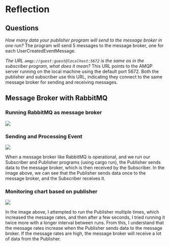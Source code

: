 # Reflection
## Questions
*How many data your publisher program will send to the message broker in one run?*
The program will send 5 messages to the message broker, one for each UserCreatedEventMessage.

*The URL `amqp://guest:guest@localhost:5672` is the same as in the subscriber program, what does it mean?*
This URL points to the AMQP server running on the local machine using the default port 5672. Both the publisher and subscriber use this URL, indicating they connect to the same message broker for sending and receiving messages.
## Message Broker with RabbitMQ
### Running RabbitMQ as message broker
<img src="image/image0.png">

### Sending and Processing Event
<img src="image/image1.png">

When a message broker like RabbitMQ is operational, and we run our Subscriber and Publisher programs (using cargo run), the Publisher sends data to the message broker, which is then received by the Subscriber. In the image above, we can see that the Publisher sends data once to the message broker, and the Subscriber receives it.

### Monitoring chart based on publisher
<img src="image/image2.png">

In the image above, I attempted to run the Publisher multiple times, which increased the message rates, and then after a few seconds, I tried running it twice more with a longer interval between runs. From this, I understand that the message rates increase when the Publisher sends data to the message broker. If the message rates are high, the message broker will receive a lot of data from the Publisher.
